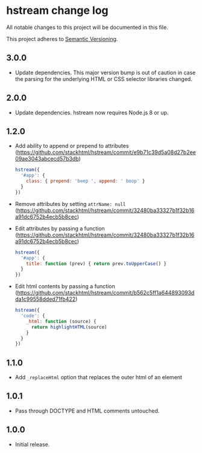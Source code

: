 # hstream change log

All notable changes to this project will be documented in this file.

This project adheres to [Semantic Versioning](http://semver.org/).

## 3.0.0

 * Update dependencies. This major version bump is out of caution in case the parsing for the underlying HTML or CSS selector libraries changed.

## 2.0.0

 * Update dependencies. hstream now requires Node.js 8 or up.

## 1.2.0

 * Add ability to append or prepend to attributes (https://github.com/stackhtml/hstream/commit/e9b71c39d5a08d27b2ee09ae3043abcecd57b3db)

   ```js
   hstream({
     '#app': {
       class: { prepend: 'beep ', append: ' boop' }
     }
   })
   ```

 * Remove attributes by setting `attrName: null` (https://github.com/stackhtml/hstream/commit/32480ba33327b1f32b16a91dc6752b4ecb5b8cec)
 * Edit attributes by passing a function (https://github.com/stackhtml/hstream/commit/32480ba33327b1f32b16a91dc6752b4ecb5b8cec)

   ```js
   hstream({
     '#app': {
       title: function (prev) { return prev.toUpperCase() }
     }
   })
   ```

 * Edit html contents by passing a function (https://github.com/stackhtml/hstream/commit/b562c5ff1a644893093dda1c99558dded71fb422)

   ```js
   hstream({
     'code': {
       _html: function (source) {
         return highlightHTML(source)
       }
     }
   })
   ```

## 1.1.0

 * Add `_replaceHtml` option that replaces the outer html of an element

## 1.0.1

 * Pass through DOCTYPE and HTML comments untouched.

## 1.0.0

 * Initial release.
